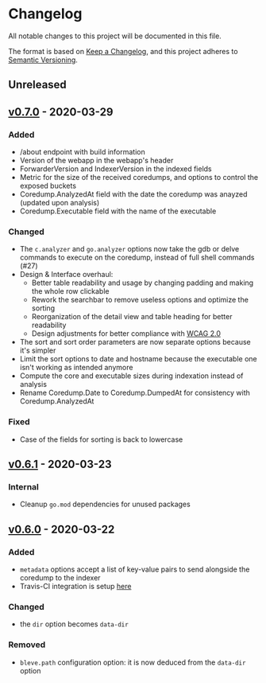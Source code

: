 # Changelog
All notable changes to this project will be documented in this file.

The format is based on [Keep a Changelog](https://keepachangelog.com/en/1.0.0/),
and this project adheres to [Semantic Versioning](https://semver.org/spec/v2.0.0.html).

## Unreleased

## [v0.7.0](https://github.com/elwinar/rcoredump/releases/tag/v0.7.0) - 2020-03-29
### Added
- /about endpoint with build information
- Version of the webapp in the webapp's header
- ForwarderVersion and IndexerVersion in the indexed fields
- Metric for the size of the received coredumps, and options to control the exposed buckets
- Coredump.AnalyzedAt field with the date the coredump was anayzed (updated upon analysis)
- Coredump.Executable field with the name of the executable
### Changed
- The `c.analyzer` and `go.analyzer` options now take the gdb or delve commands to execute on the coredump, instead of full shell commands (#27)
- Design & Interface overhaul:
	- Better table readability and usage by changing padding and making the whole row clickable
	- Rework the searchbar to remove useless options and optimize the sorting
	- Reorganization of the detail view and table heading for better readability
	- Design adjustments for better compliance with [WCAG 2.0](https://www.w3.org/TR/WCAG20/)
- The sort and sort order parameters are now separate options because it's simpler
- Limit the sort options to date and hostname because the executable one isn't working as intended anymore
- Compute the core and executable sizes during indexation instead of analysis
- Rename Coredump.Date to Coredump.DumpedAt for consistency with Coredump.AnalyzedAt
### Fixed
- Case of the fields for sorting is back to lowercase

## [v0.6.1](https://github.com/elwinar/rcoredump/releases/tag/v0.6.1) - 2020-03-23
### Internal
- Cleanup `go.mod` dependencies for unused packages

## [v0.6.0](https://github.com/elwinar/rcoredump/releases/tag/v0.6.0) - 2020-03-22
### Added
- `metadata` options accept a list of key-value pairs to send alongside the coredump to the indexer
- Travis-CI integration is setup [here](https://travis-ci.org/github/elwinar/rcoredump)
### Changed
- the `dir` option becomes `data-dir`
### Removed
- `bleve.path` configuration option: it is now deduced from the `data-dir` option
